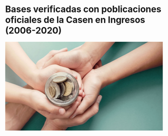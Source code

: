 # Bases verificadas con poblicaciones oficiales de la Casen en Ingresos (2006-2020)

![Ingresos](Low-Income-Children.jpg)
